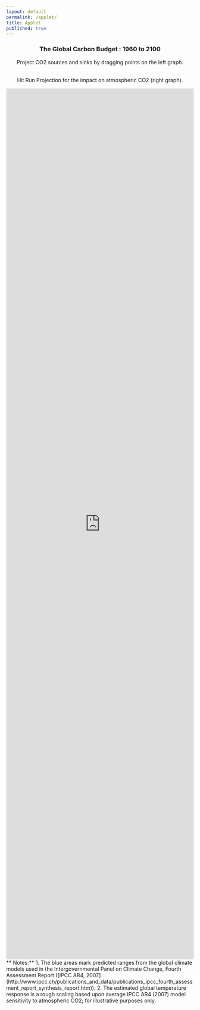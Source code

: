 ```yaml
---
layout: default
permalink: /applet/
title: Applet
published: true
---
```


<div style="text-align:center"> 
<h3> The Global Carbon Budget : 1960 to 2100 </h3>

<p>

Project CO2 sources and sinks by dragging points on the left graph. 

<br>
Hit Run Projection for the impact on atmospheric CO2 (right graph).

</p>
<iframe src="https://galenmckinley.github.io/CarbonCycle/cc-1.0.2/carboncycle.html" width="100%" height="60%" align="center" frameborder="0px" marginwidth="0px" scrolling="none" border="0px" class="iframe-class"></iframe>
</div>
** Notes:**
1. The blue areas mark predicted ranges from the global climate models used in the Intergovernmental Panel on Climate Change, Fourth Assessment Report ([IPCC AR4, 2007](http://www.ipcc.ch/publications_and_data/publications_ipcc_fourth_assessment_report_synthesis_report.htm)).
2. The estimated global temperature response is a rough scaling based upon average IPCC AR4 (2007) model sensitivity to atmospheric CO2; for illustrative purposes only.



